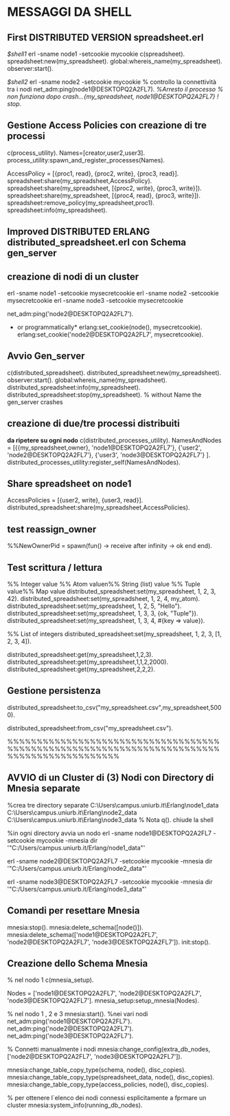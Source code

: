 # MESSAGGI DA SHELL

## First DISTRIBUTED VERSION spreadsheet.erl

*$shell1*
erl -sname node1 -setcookie mycookie
c(spreadsheet).
spreadsheet:new(my_spreadsheet).
global:whereis_name(my_spreadsheet).
observer:start().

*$shell2*
erl -sname node2 -setcookie mycookie
% controllo la connettività tra i nodi
net_adm:ping(node1@DESKTOPQ2A2FL7).
*%Arresto il processo
% non funziona dopo crash...{my_spreadsheet, node1@DESKTOPQ2A2FL7} ! stop.*

## Gestione Access Policies con creazione di tre processi

c(process_utility).
Names=[creator,user2,user3].
process_utility:spawn_and_register_processes(Names).

AccessPolicy = [{proc1, read}, {proc2, write}, {proc3, read}].
spreadsheet:share(my_spreadsheet,AccessPolicy).
spreadsheet:share(my_spreadsheet, [{proc2, write}, {proc3, write}]).
spreadsheet:share(my_spreadsheet, [{proc4, read}, {proc3, write}]).
spreadsheet:remove_policy(my_spreadsheet,proc1).
spreadsheet:info(my_spreadsheet).

## Improved DISTRIBUTED ERLANG distributed_spreadsheet.erl con Schema gen_server

## creazione di nodi di un cluster

erl -sname node1 -setcookie mysecretcookie
erl -sname node2 -setcookie mysecretcookie
erl -sname node3 -setcookie mysecretcookie

net_adm:ping('node2@DESKTOPQ2A2FL7').

* or programmatically*
erlang:set_cookie(node(), mysecretcookie).
erlang:set_cookie('node2@DESKTOPQ2A2FL7', mysecretcookie).

## Avvio Gen_server

c(distributed_spreadsheet).
distributed_spreadsheet:new(my_spreadsheet).
observer:start().
global:whereis_name(my_spreadsheet).
distributed_spreadsheet:info(my_spreadsheet).
distributed_spreadsheet:stop(my_spreadsheet). % without Name  the gen_server crashes

## creazione di due/tre processi distribuiti

**da ripetere su ogni nodo**
c(distributed_processes_utility).
NamesAndNodes = [{{my_spreadsheet,owner}, 'node1@DESKTOPQ2A2FL7'},
                  {'user2', 'node2@DESKTOPQ2A2FL7'},
                  {'user3', 'node3@DESKTOPQ2A2FL7'}
                                       ].
distributed_processes_utility:register_self(NamesAndNodes).

## Share spreadsheet on node1

AccessPolicies = [{user2, write}, {user3, read}].
distributed_spreadsheet:share(my_spreadsheet,AccessPolicies).

## test reassign_owner

%%NewOwnerPid = spawn(fun() -> receive after infinity -> ok end end).

## Test scrittura / lettura

%% Integer value %% Atom valuen%% String (list) value %% Tuple value%% Map value
distributed_spreadsheet:set(my_spreadsheet, 1, 2, 3, 42).
distributed_spreadsheet:set(my_spreadsheet, 1, 2, 4, my_atom).
distributed_spreadsheet:set(my_spreadsheet, 1, 2, 5, "Hello").
distributed_spreadsheet:set(my_spreadsheet, 1, 3, 3, {ok, "Tuple"}).
distributed_spreadsheet:set(my_spreadsheet, 1, 3, 4, #{key => value}).

%% List of integers
distributed_spreadsheet:set(my_spreadsheet, 1, 2, 3, [1, 2, 3, 4]).

distributed_spreadsheet:get(my_spreadsheet,1,2,3).
distributed_spreadsheet:get(my_spreadsheet,1,1,2,2000).
distributed_spreadsheet:get(my_spreadsheet,2,2,2).

## Gestione persistenza

distributed_spreadsheet:to_csv("my_spreadsheet.csv",my_spreadsheet,5000).

distributed_spreadsheet:from_csv("my_spreadsheet.csv").

%%%%%%%%%%%%%%%%%%%%%%%%%%%%%%%%%%%%%%%%%%%%%%%%%%%%%%%%%%%%%%%%%%%%%%%%%%%%%%%%%%%%%%%%%%%

## AVVIO di un Cluster di  (3) Nodi con Directory di Mnesia separate

%crea tre directory separate
C:\Users\campus.uniurb.it\Erlang\node1_data
C:\Users\campus.uniurb.it\Erlang\node2_data
C:\Users\campus.uniurb.it\Erlang\node3_data 
% Nota q(). chiude la shell

%in ogni directory avvia un nodo
erl -sname node1@DESKTOPQ2A2FL7 -setcookie mycookie -mnesia dir '"C:/Users/campus.uniurb.it/Erlang/node1_data"'

erl -sname node2@DESKTOPQ2A2FL7 -setcookie mycookie -mnesia dir '"C:/Users/campus.uniurb.it/Erlang/node2_data"'

erl -sname node3@DESKTOPQ2A2FL7 -setcookie mycookie -mnesia dir '"C:/Users/campus.uniurb.it/Erlang/node3_data"'

## Comandi per resettare Mnesia

mnesia:stop().
mnesia:delete_schema([node()]).
mnesia:delete_schema(['node1@DESKTOPQ2A2FL7', 'node2@DESKTOPQ2A2FL7', 'node3@DESKTOPQ2A2FL7']).
init:stop().

## Creazione dello Schema Mnesia

% nel nodo 1
c(mnesia_setup).

Nodes = ['node1@DESKTOPQ2A2FL7', 'node2@DESKTOPQ2A2FL7', 'node3@DESKTOPQ2A2FL7'].
mnesia_setup:setup_mnesia(Nodes).

% nel nodo 1 , 2 e 3
mnesia:start().
%nei vari nodi
net_adm:ping('node1@DESKTOPQ2A2FL7').
net_adm:ping('node2@DESKTOPQ2A2FL7').
net_adm:ping('node3@DESKTOPQ2A2FL7').

% Connetti manualmente i nodi
mnesia:change_config(extra_db_nodes, ['node2@DESKTOPQ2A2FL7', 'node3@DESKTOPQ2A2FL7']).



mnesia:change_table_copy_type(schema, node(), disc_copies).
mnesia:change_table_copy_type(spreadsheet_data, node(), disc_copies).
mnesia:change_table_copy_type(access_policies, node(), disc_copies).


% per ottenere l`elenco dei nodi connessi esplicitamente a fprmare  un cluster
mnesia:system_info(running_db_nodes).
